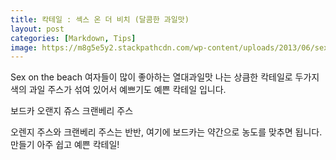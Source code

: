 ```yaml
---
title: 칵테일 : 섹스 온 더 비치 (달콤한 과일맛)
layout: post
categories: [Markdown, Tips]
image: https://m8g5e5y2.stackpathcdn.com/wp-content/uploads/2013/06/sex-on-the-beach-cocktail.jpg
---
```


Sex on the beach
여자들이 많이 좋아하는 열대과일맛 나는 상큼한 칵테일로
두가지 색의 과일 주스가 섞여 있어서 예쁘기도 예쁜 칵테일 입니다.


보드카
오랜지 쥬스
크랜베리 주스

오렌지 주스와 크랜베리 주스는 반반, 여기에 보드카는 약간으로 농도를 맞추면 됩니다.
만들기 아주 쉽고 예쁜 칵테일!
